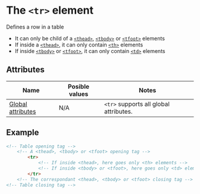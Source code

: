 # The `<tr>` element
Defines a row in a table

- It can only be child of a [`<thead>`](thead.md), [`<tbody>`](tbody.md) or [`<tfoot>`](tfoot.md) elements
- If inside a [`<thead>`](thead.md), it can only contain [`<th>`](th.md) elements
- If inside [`<tbody>`](tbody.md) or [`<tfoot>`](tfoot.md), it can only contain [`<td>`](td.md) elements

## Attributes
| Name | Posible values | Notes |
|-|-|-|
| [Global attributes](../first-steps/global-attributes.md) | N/A | `<tr>` supports all global attributes. |

## Example
```html
<!-- Table opening tag -->
    <!-- A <thead>, <tbody> or <tfoot> opening tag -->
        <tr>
            <!-- If inside <thead>, here goes only <th> elements -->
            <!-- If inside <tbody> or <tfoot>, here goes only <td> elements -->
        </tr>
    <!-- The correspondant <thead>, <tbody> or <tfoot> closing tag -->
<!-- Table closing tag -->
```